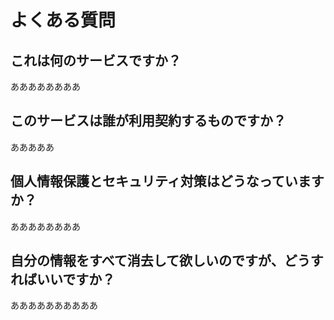 # よくある質問

## これは何のサービスですか？
ああああああああ

## このサービスは誰が利用契約するものですか？
あああああ

## 個人情報保護とセキュリティ対策はどうなっていますか？
ああああああああ

## 自分の情報をすべて消去して欲しいのですが、どうすればいいですか？
ああああああああああ
